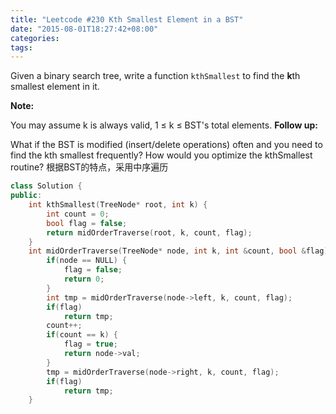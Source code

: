 ```yaml
---
title: "Leetcode #230 Kth Smallest Element in a BST"
date: "2015-08-01T18:27:42+08:00"
categories:
tags:
---
```


                                            
Given a binary search tree, write a function <code>kthSmallest</code> to find the
<strong>k</strong>th smallest element in it.

<strong>Note: </strong>

You may assume k is always valid, 1 ≤ k ≤ BST's total elements.
<strong>Follow up:</strong>

What if the BST is modified (insert/delete operations) often and you need to find the kth smallest frequently? How would you optimize the kthSmallest routine?
根据BST的特点，采用中序遍历

```cpp
class Solution {
public:
    int kthSmallest(TreeNode* root, int k) {
        int count = 0;
        bool flag = false;
        return midOrderTraverse(root, k, count, flag);
    }
    int midOrderTraverse(TreeNode* node, int k, int &count, bool &flag) {
        if(node == NULL) {
            flag = false;
            return 0;
        }
        int tmp = midOrderTraverse(node->left, k, count, flag);
        if(flag)
            return tmp;
        count++;
        if(count == k) {
            flag = true;
            return node->val;
        }
        tmp = midOrderTraverse(node->right, k, count, flag);
        if(flag)
            return tmp;
    }
